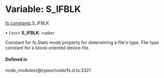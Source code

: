 # Variable: S\_IFBLK

[fs](../modules/fs.md).[constants](../modules/fs.constants.md).S_IFBLK

• `Const` **S\_IFBLK**: `number`

Constant for fs.Stats mode property for determining a file's type. File type constant for a block-oriented device file.

#### Defined in

node_modules/@types/node/fs.d.ts:3321
